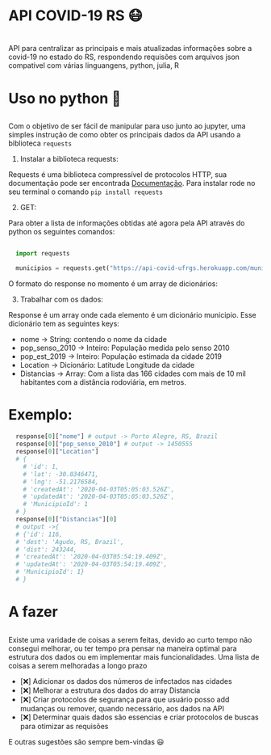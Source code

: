 # API COVID-19 RS 😷 <h1>

  API para centralizar as principais e mais atualizadas informações sobre a covid-19 no estado do RS, respondendo requisões com arquivos json compativel com várias linguangens, python, julia, R

# Uso no python 🐍 <h2>

  Com o objetivo de ser fácil de manipular para uso junto ao jupyter, uma simples instrução de como obter os principais dados da API usando a biblioteca `requests`

  1. Instalar a biblioteca requests:

  Requests é uma biblioteca compressível de protocolos HTTP, sua documentação pode ser encontrada [Documentação](https://requests.readthedocs.io/en/master/). Para instalar rode no seu terminal o comando `pip install requests`

  2. GET:

  Para obter a lista de informações obtidas até agora pela API através do python os seguintes comandos:

  ```python

    import requests

    municipios = requests.get("https://api-covid-ufrgs.herokuapp.com/municipios/index").json()

  ```

  O formato do response no momento é um array de dicionários:

  3. Trabalhar com os dados:

  Response é um array onde cada elemento é um dicionário municipio. Esse dicionário tem as seguintes keys:

  * nome -> String: contendo o nome da cidade
  * pop_senso_2010 -> Inteiro: População medida pelo senso 2010
  * pop_est_2019 -> Inteiro: População estimada da cidade 2019
  * Location -> Dicionário: Latitude Longitude da cidade
  * Distancias -> Array: Com a lista das 166 cidades com mais de 10 mil habitantes com a distância rodoviária, em metros.

  # Exemplo: <h4>

  ```python
    response[0]["nome"] # output -> Porto Alegre, RS, Brazil
    response[0]["pop_senso_2010"] # output -> 1450555
    response[0]["Location"]
    # {
      # 'id': 1,
      # 'lat': -30.0346471,
      # 'lng': -51.2176584,
      # 'createdAt': '2020-04-03T05:05:03.526Z',
      # 'updatedAt': '2020-04-03T05:05:03.526Z',
      # 'MunicipioId': 1
    # }
    response[0]["Distancias"][0]
    # output ->{
    # {'id': 116,
    # 'dest': 'Agudo, RS, Brazil',
    # 'dist': 243244,
    # 'createdAt': '2020-04-03T05:54:19.409Z',
    # 'updatedAt': '2020-04-03T05:54:19.409Z',
    # 'MunicipioId': 1}
    # }
  ```

# A fazer<h2>

  Existe uma varidade de coisas a serem feitas, devido ao curto tempo não consegui melhorar, ou ter tempo pra pensar na maneira optimal para estrutura dos dados ou em implementar mais funcionalidades. Uma lista de coisas a serem melhoradas a longo prazo

  * [❌] Adicionar os dados dos números de infectados nas cidades
  * [❌] Melhorar a estrutura dos dados do array Distancia
  * [❌] Criar protocolos de segurança para que usuário posso add mudanças ou remover, quando necessário, aos dados na API
  * [❌] Determinar quais dados são essencias e criar protocolos de buscas para otimizar as requisões

  E outras sugestões são sempre bem-vindas 😃